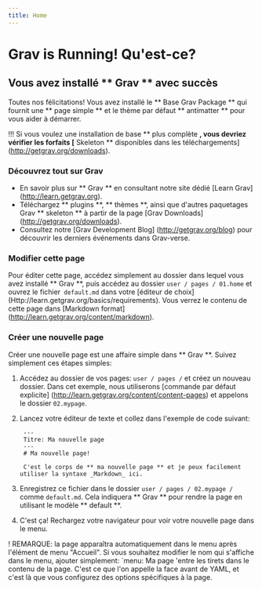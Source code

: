 ```yaml
---
title: Home
---
```


# Grav is Running! Qu'est-ce?
## Vous avez installé ** Grav ** avec succès

Toutes nos félicitations! Vous avez installé le ** Base Grav Package ** qui fournit une ** page simple ** et le thème par défaut ** antimatter ** pour vous aider à démarrer.

!!! Si vous voulez une installation de base ** plus complète **, vous devriez vérifier les forfaits [** Skeleton ** disponibles dans les téléchargements] (http://getgrav.org/downloads).

### Découvrez tout sur Grav

* En savoir plus sur ** Grav ** en consultant notre site dédié [Learn Grav] (http://learn.getgrav.org).
* Téléchargez ** plugins **, ** thèmes **, ainsi que d'autres paquetages Grav ** skeleton ** à partir de la page [Grav Downloads] (http://getgrav.org/downloads).
* Consultez notre [Grav Development Blog] (http://getgrav.org/blog) pour découvrir les derniers événements dans Grav-verse.

### Modifier cette page

Pour éditer cette page, accédez simplement au dossier dans lequel vous avez installé ** Grav **, puis accédez au dossier `user / pages / 01.home` et ouvrez le fichier` default.md` dans votre [éditeur de choix] (Http://learn.getgrav.org/basics/requirements). Vous verrez le contenu de cette page dans [Markdown format] (http://learn.getgrav.org/content/markdown).

### Créer une nouvelle page

Créer une nouvelle page est une affaire simple dans ** Grav **. Suivez simplement ces étapes simples:

1. Accédez au dossier de vos pages: `user / pages /` et créez un nouveau dossier. Dans cet exemple, nous utiliserons [commande par défaut explicite] (http://learn.getgrav.org/content/content-pages) et appelons le dossier `02.mypage`.
2. Lancez votre éditeur de texte et collez dans l'exemple de code suivant:

        ---
        Titre: Ma nouvelle page
        ---
        # Ma nouvelle page!

        C'est le corps de ** ma nouvelle page ** et je peux facilement utiliser la syntaxe _Markdown_ ici.

3. Enregistrez ce fichier dans le dossier `user / pages / 02.mypage /` comme `default.md`. Cela indiquera ** Grav ** pour rendre la page en utilisant le modèle ** default **.
4. C'est ça! Rechargez votre navigateur pour voir votre nouvelle page dans le menu.

! REMARQUE: la page apparaîtra automatiquement dans le menu après l'élément de menu "Accueil". Si vous souhaitez modifier le nom qui s'affiche dans le menu, ajouter simplement: `menu: Ma page 'entre les tirets dans le contenu de la page. C'est ce que l'on appelle la face avant de YAML, et c'est là que vous configurez des options spécifiques à la page.